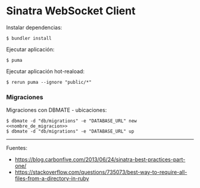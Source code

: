 # Sinatra WebSocket Client

Instalar dependencias:

    $ bundler install

Ejecutar aplicación:

    $ puma

Ejecutar aplicación hot-reaload:

    $ rerun puma --ignore "public/*"

### Migraciones

Migraciones con DBMATE - ubicaciones:

    $ dbmate -d "db/migrations" -e "DATABASE_URL" new <<nombre_de_migracion>>
    $ dbmate -d "db/migrations" -e "DATABASE_URL" up

---

Fuentes:

+ https://blog.carbonfive.com/2013/06/24/sinatra-best-practices-part-one/
+ https://stackoverflow.com/questions/735073/best-way-to-require-all-files-from-a-directory-in-ruby
